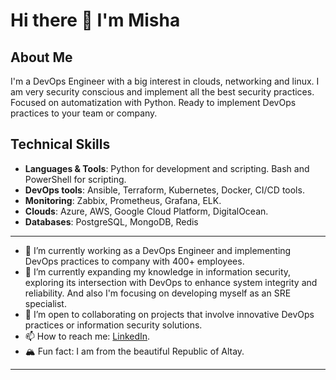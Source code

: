# Hi there 🌲 I'm Misha 

## About Me
I'm a DevOps Engineer with a big interest in clouds, networking and linux. I am very security conscious and implement all the best security practices. Focused on automatization with Python. Ready to implement DevOps practices to your team or company.

## Technical Skills
- **Languages & Tools**: Python for development and scripting. Bash and PowerShell for scripting.
- **DevOps tools**: Ansible, Terraform, Kubernetes, Docker, CI/CD tools.
- **Monitoring**: Zabbix, Prometheus, Grafana, ELK.
- **Clouds**: Azure, AWS, Google Cloud Platform,  DigitalOcean.
- **Databases**: PostgreSQL, MongoDB, Redis
---

- 🔭 I’m currently working as a DevOps Engineer and implementing DevOps practices to company with 400+ employees.
- 🌱 I’m currently expanding my knowledge in information security, exploring its intersection with DevOps to enhance system integrity and reliability. And also I'm focusing on developing myself as an SRE specialist.
- 🎎 I’m open to collaborating on projects that involve innovative DevOps practices or information security solutions.
- 📫 How to reach me: [LinkedIn](https://www.linkedin.com/in/mikhail-chepkin/).
- 🏔️ Fun fact: I am from the beautiful Republic of Altay.
---
